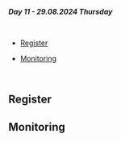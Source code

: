 _**Day 11 - 29.08.2024 Thursday**_

<br>

- [Register](#Register)

- [Monitoring](#Monitoring)

<br>

## Register

## Monitoring
